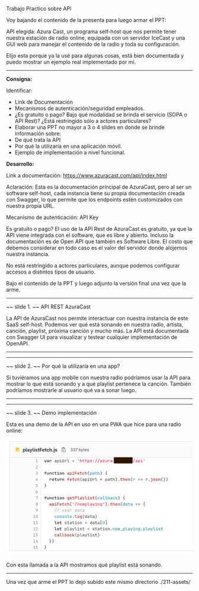 Trabajo Pŕactico sobre API

Voy bajando el contenido de la presenta para luego armar el PPT:

API elegida: Azura Cast, un programa self-host que nos permite tener nuestra estación de radio online, equipada con un servidor IceCast y una GUI web para manejar el contenido de la radio y toda su configuración.

Elijo esta porque ya la usé para algunas cosas, está bien documentada y puedo mostrar un ejemplo real implementado por mí.

---

**Consigna:**

Identificar:  

- Link de Documentación
- Mecanismos de autenticación/seguridad empleados.
- ¿Es gratuito o pago? Bajo qué modalidad se brinda el servicio (SOPA o API Rest)? ¿Está restringido sólo a actores particulares?
- Elaborar una PPT no mayor a 3 o 4 slides en donde se brinde información sobre:
- De qué trata la API
- Por qué la utilizaría en una aplicación móvil.
- Ejemplo de implementación a nivel funcional.

**Desarrollo:**

Link a documentación: https://www.azuracast.com/api/index.html

Aclaración: Esta es la documentación principal de AzuraCast, pero al ser un software self-host, cada instancia tiene su propia documentación creada con Swagger, lo que permite que los endpoints estén customizados con nuestra propia URL.

Mecanismo de autenticación: API Key

Es gratuito o pago? El uso de la API Rest de AzuraCast es gratuito, ya que la API viene integrada con el software, que es libre y abierto. Incluso la documentación es de Open API que también es Software Libre. El costo que debemos considerar en todo caso es el valor del servidor donde alojemos nuestra instancia.

No está restringido a actores particulares, aunque podemos configurar accesos a distintos tipos de usuario.

Bajo el contenido de la PPT y luego adjunto la versión final una vez que la arme.

---

~~ slide 1. ~~
API REST AzuraCast

La API de AzuraCast nos permite interactuar con nuestra instancia de este SaaS self-host. Podemos ver qué está sonando en nuestra radio, artista, canción, playlist, próxima canción y mucho más. La API está documentada con Swagger UI para visualizar y testear cualquier implementación de OpenAPI.

---

---

~~ slide 2. ~~
Por qué la utilizaría en una app?

Si tuviéramos una app mobile con nuestra radio podríamos usar la API para mostrar lo que está sonando y a qué playlist pertenece la canción. También podríamos mostrarle al usuario qué va a sonar luego.

---

---

~~ slide 3. ~~
Demo implementación

Esta es una demo de la API en uso en una PWA que hice para una radio online:

![](./211-assets/tp-api-1-moviles.png)

Con esta llamada a la API mostramos qué playlist está sonando.

---

Una vez que arme el PPT lo dejo subido este mismo directorio ./211-assets/